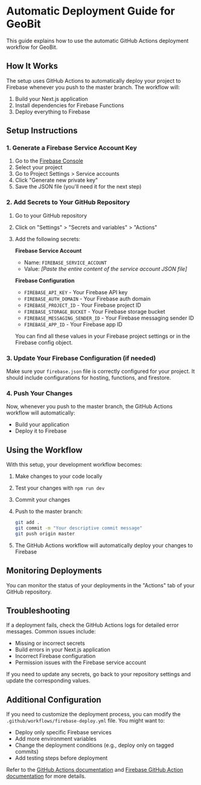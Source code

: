 # Automatic Deployment Guide for GeoBit

This guide explains how to use the automatic GitHub Actions deployment workflow for GeoBit.

## How It Works

The setup uses GitHub Actions to automatically deploy your project to Firebase whenever you push to the master branch. The workflow will:

1. Build your Next.js application
2. Install dependencies for Firebase Functions
3. Deploy everything to Firebase

## Setup Instructions

### 1. Generate a Firebase Service Account Key

1. Go to the [Firebase Console](https://console.firebase.google.com/)
2. Select your project
3. Go to Project Settings > Service accounts
4. Click "Generate new private key"
5. Save the JSON file (you'll need it for the next step)

### 2. Add Secrets to Your GitHub Repository

1. Go to your GitHub repository
2. Click on "Settings" > "Secrets and variables" > "Actions"
3. Add the following secrets:

   **Firebase Service Account**
   - Name: `FIREBASE_SERVICE_ACCOUNT`
   - Value: *[Paste the entire content of the service account JSON file]*

   **Firebase Configuration**
   - `FIREBASE_API_KEY` - Your Firebase API key
   - `FIREBASE_AUTH_DOMAIN` - Your Firebase auth domain
   - `FIREBASE_PROJECT_ID` - Your Firebase project ID
   - `FIREBASE_STORAGE_BUCKET` - Your Firebase storage bucket
   - `FIREBASE_MESSAGING_SENDER_ID` - Your Firebase messaging sender ID
   - `FIREBASE_APP_ID` - Your Firebase app ID

   You can find all these values in your Firebase project settings or in the Firebase config object.

### 3. Update Your Firebase Configuration (if needed)

Make sure your `firebase.json` file is correctly configured for your project. It should include configurations for hosting, functions, and firestore.

### 4. Push Your Changes

Now, whenever you push to the master branch, the GitHub Actions workflow will automatically:

- Build your application
- Deploy it to Firebase

## Using the Workflow

With this setup, your development workflow becomes:

1. Make changes to your code locally
2. Test your changes with `npm run dev`
3. Commit your changes
4. Push to the master branch:
   ```bash
   git add .
   git commit -m "Your descriptive commit message"
   git push origin master
   ```

5. The GitHub Actions workflow will automatically deploy your changes to Firebase

## Monitoring Deployments

You can monitor the status of your deployments in the "Actions" tab of your GitHub repository.

## Troubleshooting

If a deployment fails, check the GitHub Actions logs for detailed error messages. Common issues include:

- Missing or incorrect secrets
- Build errors in your Next.js application
- Incorrect Firebase configuration
- Permission issues with the Firebase service account

If you need to update any secrets, go back to your repository settings and update the corresponding values.

## Additional Configuration

If you need to customize the deployment process, you can modify the `.github/workflows/firebase-deploy.yml` file. You might want to:

- Deploy only specific Firebase services
- Add more environment variables
- Change the deployment conditions (e.g., deploy only on tagged commits)
- Add testing steps before deployment

Refer to the [GitHub Actions documentation](https://docs.github.com/en/actions) and [Firebase GitHub Action documentation](https://github.com/FirebaseExtended/action-hosting-deploy) for more details.
